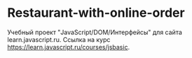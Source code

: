 # Restaurant-with-online-order

Учебный проект "JavaScript/​DOM/​Интерфейсы" для сайта learn.javascript.ru.
Ссылка на курс https://learn.javascript.ru/courses/jsbasic.
